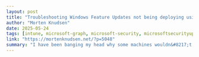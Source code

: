 ```yaml
---
layout: post
title: "Troubleshooting Windows Feature Updates not being deploying using Intune/AutoPatch/WUfB"
author: "Morten Knudsen"
date: 2025-05-24
tags: [intune, microsoft-graph, microsoft-security, microsoftsecurityupdates, scripting]
link: "https://mortenknudsen.net/?p=5048"
summary: "I have been banging my head why some machines wouldn&#8217;t deploy Windows 11 Windows Feature Updates (24H2) as part of ... Read more"
---
```

